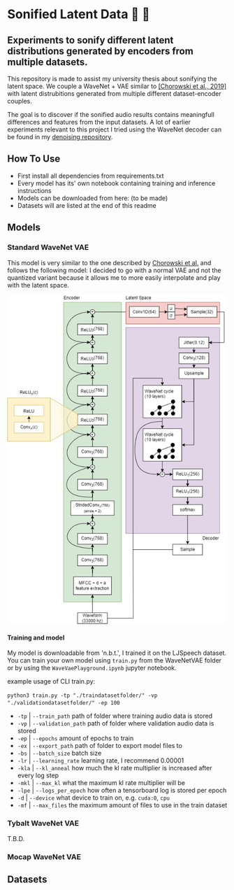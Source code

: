 # Sonified Latent Data :microphone: :abacus:	
## Experiments to sonify different latent distributions generated by encoders from multiple datasets.

This repository is made to assist my university thesis about sonifying the latent space. We couple a WaveNet + VAE similar to [[Chorowski et al., 2019]](https://arxiv.org/abs/1901.08810) with latent distrubitions generated from multiple different dataset-encoder couples. 

The goal is to discover if the sonified audio results contains meaningfull differences and features from the input datasets.
A lot of earlier experiments relevant to this project I tried using the WaveNet decoder can be found in my [denoising repository](https://github.com/WouterBesse/ConvDenoiser).

## How To Use

- First install all dependencies from requirements.txt
- Every model has its' own notebook containing training and inference instructions
- Models can be downloaded from here: (to be made)
- Datasets will are listed at the end of this readme

## Models
### Standard WaveNet VAE

This model is very similar to the one described by [Chorowski et al.](https://arxiv.org/abs/1901.08810) and follows the following model:
I decided to go with a normal VAE and not the quantized variant because it allows me to more easily interpolate and play with the latent space.

![WaveNet VAE Diagram](https://github.com/WouterBesse/Sonified-Latent-Data/blob/main/media/WaveNetVae.jpg?raw=true)

#### Training and model

My model is downloadable from 'n.b.t.', I trained it on the LJSpeech dataset. You can train your own model using `train.py` from the WaveNetVAE folder or by using the `WaveVaePlayground.ipynb` jupyter notebook.

example usage of CLI train.py: 

`python3 train.py -tp "./traindatasetfolder/" -vp "./validationdatasetfolder/" -ep 100`
- `-tp`  | `--train_path` path of folder where training audio data is stored
- `-vp`  | `--validation_path` path of folder where validation audio data is stored
- `-ep`  | `--epochs` amount of epochs to train
- `-ex`  | `--export_path` path of folder to export model files to
- `-bs`  | `--batch_size` batch size
- `-lr`  | `--learning_rate` learning rate, I recommend 0.00001
- `-kla` | `--kl_anneal` how much the kl rate multiplier is increased after every log step
- `-mkl` | `--max_kl` what the maximum kl rate multiplier will be
- `-lpe` | `--logs_per_epoch` how often a tensorboard log is stored per epoch
- `-d`   | `--device` what device to train on, e.g. `cuda:0`, `cpu`
- `-mf`  | `--max_files` the maximum amount of files to use in the train dataset


### Tybalt WaveNet VAE

T.B.D.

### Mocap WaveNet VAE


## Datasets

